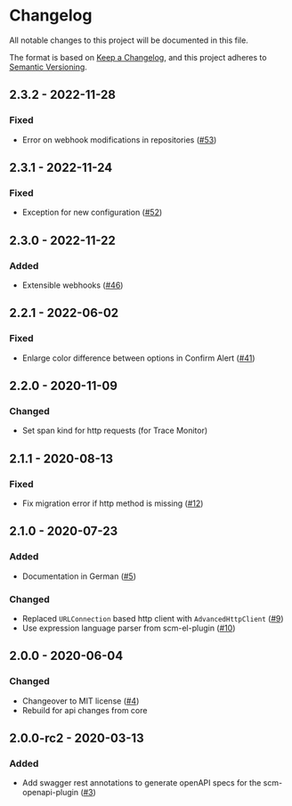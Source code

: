 # Changelog
All notable changes to this project will be documented in this file.

The format is based on [Keep a Changelog](https://keepachangelog.com/en/1.0.0/),
and this project adheres to [Semantic Versioning](https://semver.org/spec/v2.0.0.html).

## 2.3.2 - 2022-11-28
### Fixed
- Error on webhook modifications in repositories ([#53](https://github.com/scm-manager/scm-webhook-plugin/pull/53))

## 2.3.1 - 2022-11-24
### Fixed
- Exception for new configuration ([#52](https://github.com/scm-manager/scm-webhook-plugin/pull/52))

## 2.3.0 - 2022-11-22
### Added
- Extensible webhooks ([#46](https://github.com/scm-manager/scm-webhook-plugin/pull/46))

## 2.2.1 - 2022-06-02
### Fixed
- Enlarge color difference between options in Confirm Alert ([#41](https://github.com/scm-manager/scm-webhook-plugin/pull/41))

## 2.2.0 - 2020-11-09
### Changed
- Set span kind for http requests (for Trace Monitor)

## 2.1.1 - 2020-08-13
### Fixed
- Fix migration error if http method is missing ([#12](https://github.com/scm-manager/scm-webhook-plugin/pull/12))

## 2.1.0 - 2020-07-23
### Added
- Documentation in German ([#5](https://github.com/scm-manager/scm-webhook-plugin/pull/5))

### Changed
- Replaced `URLConnection` based http client with `AdvancedHttpClient` ([#9](https://github.com/scm-manager/scm-webhook-plugin/pull/9))
- Use expression language parser from scm-el-plugin ([#10](https://github.com/scm-manager/scm-webhook-plugin/pull/10))

## 2.0.0 - 2020-06-04
### Changed
- Changeover to MIT license ([#4](https://github.com/scm-manager/scm-webhook-plugin/pull/4))
- Rebuild for api changes from core

## 2.0.0-rc2 - 2020-03-13
### Added
- Add swagger rest annotations to generate openAPI specs for the scm-openapi-plugin ([#3](https://github.com/scm-manager/scm-webhook-plugin/pull/3))

